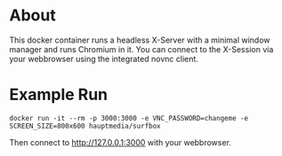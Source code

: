 About
=====
This docker container runs a headless X-Server with a minimal window manager and
runs Chromium in it. You can connect to the X-Session via your webbrowser using
the integrated novnc client.

Example Run
===========

```
docker run -it --rm -p 3000:3000 -e VNC_PASSWORD=changeme -e SCREEN_SIZE=800x600 hauptmedia/surfbox
```

Then connect to http://127.0.0.1:3000 with your webbrowser.
